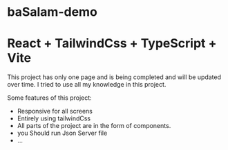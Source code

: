 # baSalam-demo
# React + TailwindCss + TypeScript + Vite

This project has only one page and is being completed and will be updated over time.
I tried to use all my knowledge in this project.

Some features of this project:

- Responsive for all screens
- Entirely using tailwindCss
- All parts of the project are in the form of components.
- you Should run Json Server file
- ...


